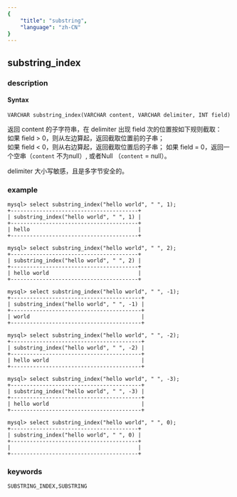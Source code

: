 ```yaml
---
{
    "title": "substring",
    "language": "zh-CN"
}
---
```


<!-- 
Licensed to the Apache Software Foundation (ASF) under one
or more contributor license agreements.  See the NOTICE file
distributed with this work for additional information
regarding copyright ownership.  The ASF licenses this file
to you under the Apache License, Version 2.0 (the
"License"); you may not use this file except in compliance
with the License.  You may obtain a copy of the License at

  http://www.apache.org/licenses/LICENSE-2.0

Unless required by applicable law or agreed to in writing,
software distributed under the License is distributed on an
"AS IS" BASIS, WITHOUT WARRANTIES OR CONDITIONS OF ANY
KIND, either express or implied.  See the License for the
specific language governing permissions and limitations
under the License.
-->

## substring_index
### description
#### Syntax

`VARCHAR substring_index(VARCHAR content, VARCHAR delimiter, INT field)`

返回 content 的子字符串，在 delimiter 出现 field 次的位置按如下规则截取：  
如果 field > 0，则从左边算起，返回截取位置前的子串；  
如果 field < 0，则从右边算起，返回截取位置后的子串；
如果 field = 0，返回一个空串（`content` 不为null）, 或者Null （`content` = null）。

delimiter 大小写敏感，且是多字节安全的。

### example

```
mysql> select substring_index("hello world", " ", 1);
+----------------------------------------+
| substring_index("hello world", " ", 1) |
+----------------------------------------+
| hello                                  |
+----------------------------------------+

mysql> select substring_index("hello world", " ", 2);
+----------------------------------------+
| substring_index("hello world", " ", 2) |
+----------------------------------------+
| hello world                            |
+----------------------------------------+

mysql> select substring_index("hello world", " ", -1);
+-----------------------------------------+
| substring_index("hello world", " ", -1) |
+-----------------------------------------+
| world                                   |
+-----------------------------------------+

mysql> select substring_index("hello world", " ", -2);
+-----------------------------------------+
| substring_index("hello world", " ", -2) |
+-----------------------------------------+
| hello world                             |
+-----------------------------------------+

mysql> select substring_index("hello world", " ", -3);
+-----------------------------------------+
| substring_index("hello world", " ", -3) |
+-----------------------------------------+
| hello world                             |
+-----------------------------------------+

mysql> select substring_index("hello world", " ", 0);
+----------------------------------------+
| substring_index("hello world", " ", 0) |
+----------------------------------------+
|                                        |
+----------------------------------------+
```
### keywords
    SUBSTRING_INDEX,SUBSTRING

